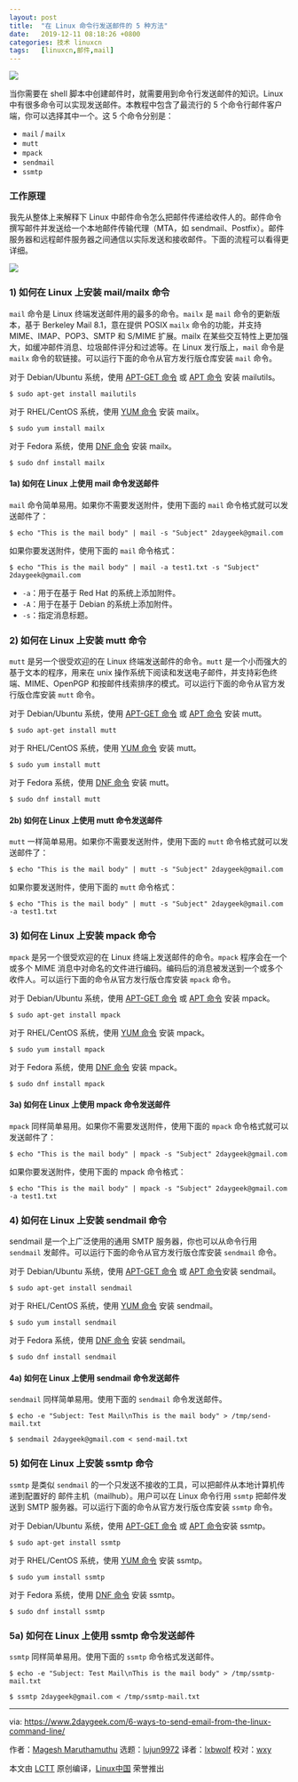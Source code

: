 ```yaml
---
layout: post
title:	"在 Linux 命令行发送邮件的 5 种方法"
date:	2019-12-11 08:18:26 +0800 
categories:	技术 linuxcn 
tags:	[linuxcn,邮件,mail]
---
```



![](/Asserts/Images//attachment/album/201912/11/081806v1p8b444qozbp84u.jpg)


当你需要在 shell 脚本中创建邮件时，就需要用到命令行发送邮件的知识。Linux 中有很多命令可以实现发送邮件。本教程中包含了最流行的 5 个命令行邮件客户端，你可以选择其中一个。这 5 个命令分别是：


* `mail` / `mailx`
* `mutt`
* `mpack`
* `sendmail`
* `ssmtp`


### 工作原理


我先从整体上来解释下 Linux 中邮件命令怎么把邮件传递给收件人的。邮件命令撰写邮件并发送给一个本地邮件传输代理（MTA，如 sendmail、Postfix）。邮件服务器和远程邮件服务器之间通信以实际发送和接收邮件。下面的流程可以看得更详细。


![](/Asserts/Images//attachment/album/201912/11/081830xntnd4iny5nl9ran.png)


### 1) 如何在 Linux 上安装 mail/mailx 命令


`mail` 命令是 Linux 终端发送邮件用的最多的命令。`mailx` 是 `mail` 命令的更新版本，基于 Berkeley Mail 8.1，意在提供 POSIX `mailx` 命令的功能，并支持 MIME、IMAP、POP3、SMTP 和 S/MIME 扩展。mailx 在某些交互特性上更加强大，如缓冲邮件消息、垃圾邮件评分和过滤等。在 Linux 发行版上，`mail` 命令是 `mailx` 命令的软链接。可以运行下面的命令从官方发行版仓库安装 `mail` 命令。


对于 Debian/Ubuntu 系统，使用 [APT-GET 命令](https://www.2daygeek.com/apt-get-apt-cache-command-examples-manage-packages-debian-ubuntu-systems/) 或 [APT 命令](https://www.2daygeek.com/apt-command-examples-manage-packages-debian-ubuntu-systems/) 安装 mailutils。



```
$ sudo apt-get install mailutils
```

对于 RHEL/CentOS 系统，使用 [YUM 命令](https://www.2daygeek.com/yum-command-examples-manage-packages-rhel-centos-systems/) 安装 mailx。



```
$ sudo yum install mailx
```

对于 Fedora 系统，使用 [DNF 命令](https://www.2daygeek.com/dnf-command-examples-manage-packages-fedora-system/) 安装 mailx。



```
$ sudo dnf install mailx
```

#### 1a) 如何在 Linux 上使用 mail 命令发送邮件


`mail` 命令简单易用。如果你不需要发送附件，使用下面的 `mail` 命令格式就可以发送邮件了：



```
$ echo "This is the mail body" | mail -s "Subject" 2daygeek@gmail.com
```

如果你要发送附件，使用下面的 `mail` 命令格式：



```
$ echo "This is the mail body" | mail -a test1.txt -s "Subject" 2daygeek@gmail.com
```

* `-a`：用于在基于 Red Hat 的系统上添加附件。
* `-A`：用于在基于 Debian 的系统上添加附件。
* `-s`：指定消息标题。


### 2) 如何在 Linux 上安装 mutt 命令


`mutt` 是另一个很受欢迎的在 Linux 终端发送邮件的命令。`mutt` 是一个小而强大的基于文本的程序，用来在 unix 操作系统下阅读和发送电子邮件，并支持彩色终端、MIME、OpenPGP 和按邮件线索排序的模式。可以运行下面的命令从官方发行版仓库安装 `mutt` 命令。


对于 Debian/Ubuntu 系统，使用 [APT-GET 命令](https://www.2daygeek.com/apt-get-apt-cache-command-examples-manage-packages-debian-ubuntu-systems/) 或 [APT 命令](https://www.2daygeek.com/apt-command-examples-manage-packages-debian-ubuntu-systems/) 安装 mutt。



```
$ sudo apt-get install mutt
```

对于 RHEL/CentOS 系统，使用 [YUM 命令](https://www.2daygeek.com/yum-command-examples-manage-packages-rhel-centos-systems/) 安装 mutt。



```
$ sudo yum install mutt
```

对于 Fedora 系统，使用 [DNF 命令](https://www.2daygeek.com/dnf-command-examples-manage-packages-fedora-system/) 安装 mutt。



```
$ sudo dnf install mutt
```

#### 2b) 如何在 Linux 上使用 mutt 命令发送邮件


`mutt` 一样简单易用。如果你不需要发送附件，使用下面的 `mutt` 命令格式就可以发送邮件了：



```
$ echo "This is the mail body" | mutt -s "Subject" 2daygeek@gmail.com
```

如果你要发送附件，使用下面的 `mutt` 命令格式：



```
$ echo "This is the mail body" | mutt -s "Subject" 2daygeek@gmail.com -a test1.txt
```

### 3) 如何在 Linux 上安装 mpack 命令


`mpack` 是另一个很受欢迎的在 Linux 终端上发送邮件的命令。`mpack` 程序会在一个或多个 MIME 消息中对命名的文件进行编码。编码后的消息被发送到一个或多个收件人。可以运行下面的命令从官方发行版仓库安装 `mpack` 命令。


对于 Debian/Ubuntu 系统，使用 [APT-GET 命令](https://www.2daygeek.com/apt-get-apt-cache-command-examples-manage-packages-debian-ubuntu-systems/) 或 [APT 命令](https://www.2daygeek.com/apt-command-examples-manage-packages-debian-ubuntu-systems/) 安装 mpack。



```
$ sudo apt-get install mpack
```

对于 RHEL/CentOS 系统，使用 [YUM 命令](https://www.2daygeek.com/yum-command-examples-manage-packages-rhel-centos-systems/) 安装 mpack。



```
$ sudo yum install mpack
```

对于 Fedora 系统，使用 [DNF 命令](https://www.2daygeek.com/dnf-command-examples-manage-packages-fedora-system/) 安装 mpack。



```
$ sudo dnf install mpack
```

#### 3a) 如何在 Linux 上使用 mpack 命令发送邮件


`mpack` 同样简单易用。如果你不需要发送附件，使用下面的 `mpack` 命令格式就可以发送邮件了：



```
$ echo "This is the mail body" | mpack -s "Subject" 2daygeek@gmail.com
```

如果你要发送附件，使用下面的 mpack 命令格式：



```
$ echo "This is the mail body" | mpack -s "Subject" 2daygeek@gmail.com -a test1.txt
```

### 4) 如何在 Linux 上安装 sendmail 命令


sendmail 是一个上广泛使用的通用 SMTP 服务器，你也可以从命令行用 `sendmail` 发邮件。可以运行下面的命令从官方发行版仓库安装 `sendmail` 命令。


对于 Debian/Ubuntu 系统，使用 [APT-GET 命令](https://www.2daygeek.com/apt-get-apt-cache-command-examples-manage-packages-debian-ubuntu-systems/) 或 [APT 命令](https://www.2daygeek.com/apt-command-examples-manage-packages-debian-ubuntu-systems/)安装 sendmail。



```
$ sudo apt-get install sendmail
```

对于 RHEL/CentOS 系统，使用 [YUM 命令](https://www.2daygeek.com/yum-command-examples-manage-packages-rhel-centos-systems/) 安装 sendmail。



```
$ sudo yum install sendmail
```

对于 Fedora 系统，使用 [DNF 命令](https://www.2daygeek.com/dnf-command-examples-manage-packages-fedora-system/) 安装 sendmail。



```
$ sudo dnf install sendmail
```

#### 4a) 如何在 Linux 上使用 sendmail 命令发送邮件


`sendmail` 同样简单易用。使用下面的 `sendmail` 命令发送邮件。



```
$ echo -e "Subject: Test Mail\nThis is the mail body" > /tmp/send-mail.txt
```


```
$ sendmail 2daygeek@gmail.com < send-mail.txt
```

### 5) 如何在 Linux 上安装 ssmtp 命令


`ssmtp` 是类似 `sendmail` 的一个只发送不接收的工具，可以把邮件从本地计算机传递到配置好的 邮件主机（mailhub）。用户可以在 Linux 命令行用 `ssmtp` 把邮件发送到 SMTP 服务器。可以运行下面的命令从官方发行版仓库安装 `ssmtp` 命令。


对于 Debian/Ubuntu 系统，使用 [APT-GET 命令](https://www.2daygeek.com/apt-get-apt-cache-command-examples-manage-packages-debian-ubuntu-systems/) 或 [APT 命令](https://www.2daygeek.com/apt-command-examples-manage-packages-debian-ubuntu-systems/)安装 ssmtp。



```
$ sudo apt-get install ssmtp
```

对于 RHEL/CentOS 系统，使用 [YUM 命令](https://www.2daygeek.com/yum-command-examples-manage-packages-rhel-centos-systems/) 安装 ssmtp。



```
$ sudo yum install ssmtp
```

对于 Fedora 系统，使用 [DNF 命令](https://www.2daygeek.com/dnf-command-examples-manage-packages-fedora-system/) 安装 ssmtp。



```
$ sudo dnf install ssmtp
```

### 5a) 如何在 Linux 上使用 ssmtp 命令发送邮件


`ssmtp` 同样简单易用。使用下面的 `ssmtp` 命令格式发送邮件。



```
$ echo -e "Subject: Test Mail\nThis is the mail body" > /tmp/ssmtp-mail.txt
```


```
$ ssmtp 2daygeek@gmail.com < /tmp/ssmtp-mail.txt
```



---


via: <https://www.2daygeek.com/6-ways-to-send-email-from-the-linux-command-line/>


作者：[Magesh Maruthamuthu](https://www.2daygeek.com/author/magesh/) 选题：[lujun9972](https://github.com/lujun9972) 译者：[lxbwolf](https://github.com/lxbwolf) 校对：[wxy](https://github.com/wxy)


本文由 [LCTT](https://github.com/LCTT/TranslateProject) 原创编译，[Linux中国](https://linux.cn/) 荣誉推出
